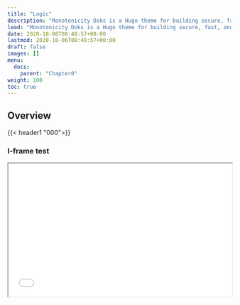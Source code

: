 ```yaml
---
title: "Logic"
description: "Monotonicity Doks is a Hugo theme for building secure, fast, and SEO-ready documentation websites, which you can easily update and customize."
lead: "Monotonicity Doks is a Hugo theme for building secure, fast, and SEO-ready documentation websites, which you can easily update and customize."
date: 2020-10-06T08:48:57+00:00
lastmod: 2020-10-06T08:48:57+00:00
draft: false
images: []
menu:
  docs:
    parent: "Chapter0"
weight: 100
toc: true
---
```


## Overview

{{< header1 "000">}}

### I-frame test

<iframe width="100%" height="300" name="iframe" src="000.html"></iframe>